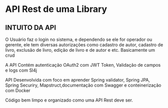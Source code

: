 <h1>API Rest de uma Library</h1>

<h2>INTUITO DA API</h2>
<p>O Usuário faz o login no sistema, e dependendo se ele for operador ou gerente, ele tem diversas autorizações como cadastro de autor, cadastro de livro, exclusão de livro, edição de livro e de autor e etc. Basicamente um crud </p>
<p>A API Contém autenticação OAuth2 com JWT Token, Validação de campos e logs com Sl4j </p>
<p>API Desenvolvida com foco em aprender Spring validator, Spring JPA, Spring Securiry, Mapstruct,documentação com Swagger e conteinerização com Docker</p>
<p>Código bem limpo e organizado como uma API Rest deve ser.</p>
